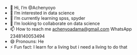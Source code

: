 - 👋 Hi, I’m @Achenyoyo
- 👀 I’m interested in data science
- 🌱 I’m currently learning spss, spyder 
- 💞️ I’m looking to collaborate on data science
- 📫 How to reach me achenyoadama@gmail.com WhatsApp 2348140053494
- 😄 Pronouns: He
- ⚡ Fun fact: I learn for a living but i need a living to do that

<!---
Achenyoyo/Achenyoyo is a ✨ special ✨ repository because its `README.md` (this file) appears on your GitHub profile.
You can click the Preview link to take a look at your changes.
--->
